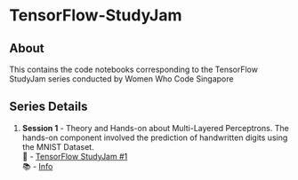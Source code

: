 # TensorFlow-StudyJam

## About
This contains the code notebooks corresponding to the TensorFlow StudyJam series conducted by Women Who Code Singapore

## Series Details
1. **Session 1** - Theory and Hands-on about Multi-Layered Perceptrons. The hands-on component involved the prediction of handwritten digits using the MNIST Dataset.<br />
:movie_camera: - [TensorFlow StudyJam #1](https://www.meetup.com/women-who-code-singapore/events/288641892/)<br />
:books: - [Info](https://github.com/Sneha421/TensorFlow-StudyJam/Session-1)

  
